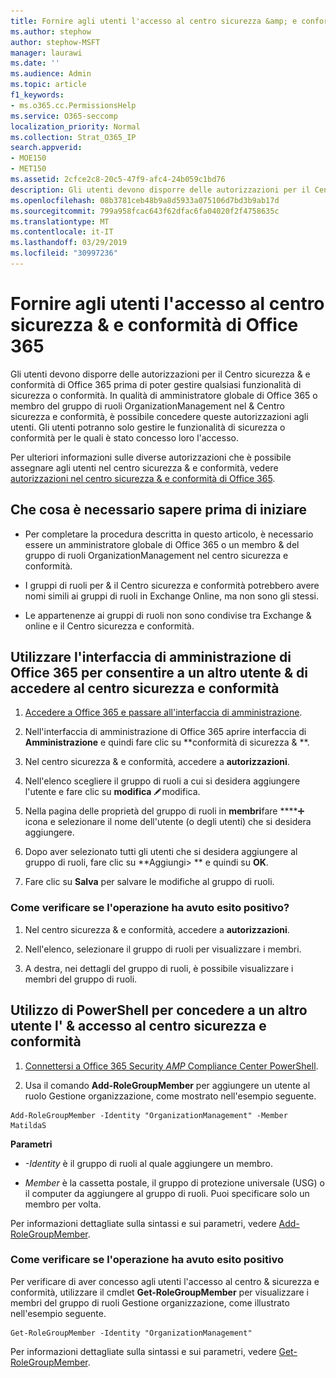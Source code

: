 ```yaml
---
title: Fornire agli utenti l'accesso al centro sicurezza &amp; e conformità di Office 365
ms.author: stephow
author: stephow-MSFT
manager: laurawi
ms.date: ''
ms.audience: Admin
ms.topic: article
f1_keywords:
- ms.o365.cc.PermissionsHelp
ms.service: O365-seccomp
localization_priority: Normal
ms.collection: Strat_O365_IP
search.appverid:
- MOE150
- MET150
ms.assetid: 2cfce2c8-20c5-47f9-afc4-24b059c1bd76
description: Gli utenti devono disporre delle autorizzazioni per il Centro sicurezza &amp; e conformità di Office 365 prima di poter gestire qualsiasi funzionalità di sicurezza o conformità.
ms.openlocfilehash: 08b3781ceb48b9a8d5933a075106d7bd3b9ab17d
ms.sourcegitcommit: 799a958fcac643f62dfac6fa04020f2f4758635c
ms.translationtype: MT
ms.contentlocale: it-IT
ms.lasthandoff: 03/29/2019
ms.locfileid: "30997236"
---
```

# <a name="give-users-access-to-the-office-365-security-amp-compliance-center"></a>Fornire agli utenti l'accesso al centro sicurezza &amp; e conformità di Office 365

Gli utenti devono disporre delle autorizzazioni per il Centro sicurezza &amp; e conformità di Office 365 prima di poter gestire qualsiasi funzionalità di sicurezza o conformità. In qualità di amministratore globale di Office 365 o membro del gruppo di ruoli OrganizationManagement nel &amp; Centro sicurezza e conformità, è possibile concedere queste autorizzazioni agli utenti. Gli utenti potranno solo gestire le funzionalità di sicurezza o conformità per le quali è stato concesso loro l'accesso. 
  
Per ulteriori informazioni sulle diverse autorizzazioni che è possibile assegnare agli utenti nel centro sicurezza &amp; e conformità, vedere [autorizzazioni nel centro sicurezza &amp; e conformità di Office 365](permissions-in-the-security-and-compliance-center.md).
  
## <a name="what-do-you-need-to-know-before-you-begin"></a>Che cosa è necessario sapere prima di iniziare

- Per completare la procedura descritta in questo articolo, è necessario essere un amministratore globale di Office 365 o un membro &amp; del gruppo di ruoli OrganizationManagement nel centro sicurezza e conformità.
    
- I gruppi di ruoli per &amp; il Centro sicurezza e conformità potrebbero avere nomi simili ai gruppi di ruoli in Exchange Online, ma non sono gli stessi. 
    
- Le appartenenze ai gruppi di ruoli non sono condivise tra Exchange &amp; online e il Centro sicurezza e conformità.
    
## <a name="use-the-office-365-admin-center-to-give-another-user-access-to-the-security-amp-compliance-center"></a>Utilizzare l'interfaccia di amministrazione di Office 365 per consentire a un altro utente &amp; di accedere al centro sicurezza e conformità

1. [Accedere a Office 365 e passare all'interfaccia di amministrazione](https://go.microsoft.com/fwlink/p/?LinkId=525275).
    
2. Nell'interfaccia di amministrazione di Office 365 aprire interfaccia di **Amministrazione** e quindi fare clic su **conformità di sicurezza &amp; **. 
    
3. Nel centro sicurezza &amp; e conformità, accedere a **autorizzazioni**.
    
4. Nell'elenco scegliere il gruppo di ruoli a cui si desidera aggiungere l'utente e fare clic su **modifica** ![icona](media/O365_MDM_CreatePolicy_EditIcon.gif)modifica.
    
5. Nella pagina delle proprietà del gruppo di ruoli in **membri**fare ****![clic su Aggiungi](media/ITPro-EAC-AddIcon.gif) icona e selezionare il nome dell'utente (o degli utenti) che si desidera aggiungere. 
    
6. Dopo aver selezionato tutti gli utenti che si desidera aggiungere al gruppo di ruoli, fare clic su **Aggiungi\> ** e quindi su **OK**.
    
7. Fare clic su **Salva** per salvare le modifiche al gruppo di ruoli. 
    
### <a name="how-do-you-know-this-worked"></a>Come verificare se l'operazione ha avuto esito positivo?

1. Nel centro sicurezza &amp; e conformità, accedere a **autorizzazioni**.
    
2. Nell'elenco, selezionare il gruppo di ruoli per visualizzare i membri.
    
3. A destra, nei dettagli del gruppo di ruoli, è possibile visualizzare i membri del gruppo di ruoli.
    
## <a name="use-powershell-to-give-another-user-access-to-the-security-amp-compliance-center"></a>Utilizzo di PowerShell per concedere a un altro utente l' &amp; accesso al centro sicurezza e conformità

1. [Connettersi a Office 365 Security _AMP_ Compliance Center PowerShell](https://docs.microsoft.com/en-us/powershell/exchange/office-365-scc/connect-to-scc-powershell/connect-to-scc-powershell?view=exchange-ps).
    
2. Usa il comando **Add-RoleGroupMember** per aggiungere un utente al ruolo Gestione organizzazione, come mostrato nell'esempio seguente. 
    
  ```
  Add-RoleGroupMember -Identity "OrganizationManagement" -Member MatildaS
  
  ```

 **Parametri**
  
- _-Identity_ è il gruppo di ruoli al quale aggiungere un membro. 
    
- _Member_ è la cassetta postale, il gruppo di protezione universale (USG) o il computer da aggiungere al gruppo di ruoli. Puoi specificare solo un membro per volta. 
    
Per informazioni dettagliate sulla sintassi e sui parametri, vedere [Add-RoleGroupMember](https://go.microsoft.com/fwlink/p/?LinkId=510859).
  
### <a name="how-do-you-know-this-worked"></a>Come verificare se l'operazione ha avuto esito positivo

Per verificare di aver concesso agli utenti l'accesso al centro &amp; sicurezza e conformità, utilizzare il cmdlet **Get-RoleGroupMember** per visualizzare i membri del gruppo di ruoli Gestione organizzazione, come illustrato nell'esempio seguente. 
  
```
Get-RoleGroupMember -Identity "OrganizationManagement"

```

Per informazioni dettagliate sulla sintassi e sui parametri, vedere [Get-RoleGroupMember](https://go.microsoft.com/fwlink/p/?LinkId=510860).
  

